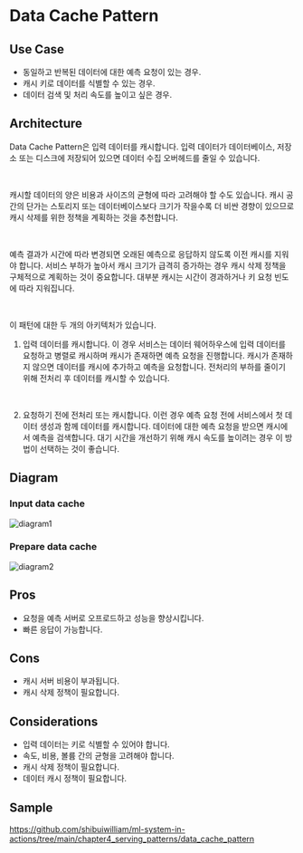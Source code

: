 # Data Cache Pattern

## Use Case
- 동일하고 반복된 데이터에 대한 예측 요청이 있는 경우.
- 캐시 키로 데이터를 식별할 수 있는 경우.
- 데이터 검색 및 처리 속도를 높이고 싶은 경우.


## Architecture
Data Cache Pattern은 입력 데이터를 캐시합니다. 입력 데이터가 데이터베이스, 저장소 또는 디스크에 저장되어 있으면 데이터 수집 오버헤드를 줄일 수 있습니다. 

<br>

캐시할 데이터의 양은 비용과 사이즈의 균형에 따라 고려해야 할 수도 있습니다. 캐시 공간의 단가는 스토리지 또는 데이터베이스보다 크기가 작을수록 더 비싼 경향이 있으므로 캐시 삭제를 위한 정책을 계획하는 것을 추천합니다.

<br>

예측 결과가 시간에 따라 변경되면 오래된 예측으로 응답하지 않도록 이전 캐시를 지워야 합니다. 서비스 부하가 높아서 캐시 크기가 급격히 증가하는 경우 캐시 삭제 정책을 구체적으로 계획하는 것이 중요합니다. 대부분 캐시는 시간이 경과하거나 키 요청 빈도에 따라 지워집니다.

<br>

이 패턴에 대한 두 개의 아키텍처가 있습니다.

1. 입력 데이터를 캐시합니다. 이 경우 서비스는 데이터 웨어하우스에 입력 데이터를 요청하고 병렬로 캐시하며 캐시가 존재하면 예측 요청을 진행합니다. 캐시가 존재하지 않으면 데이터를 캐시에 추가하고 예측을 요청합니다. 전처리의 부하를 줄이기 위해 전처리 후 데이터를 캐시할 수 있습니다.

<br>

2. 요청하기 전에 전처리 또는 캐시합니다. 이런 경우 예측 요청 전에 서비스에서 첫 데이터 생성과 함께 데이터를 캐시합니다. 데이터에 대한 예측 요청을 받으면 캐시에서 예측을 검색합니다. 대기 시간을 개선하기 위해 캐시 속도를 높이려는 경우 이 방법이 선택하는 것이 좋습니다.


## Diagram
### Input data cache
![diagram1](diagram1.png)

### Prepare data cache
![diagram2](diagram2.png)


## Pros
- 요청을 예측 서버로 오프로드하고 성능을 향상시킵니다.
- 빠른 응답이 가능합니다.

## Cons
- 캐시 서버 비용이 부과됩니다.
- 캐시 삭제 정책이 필요합니다.

## Considerations
- 입력 데이터는 키로 식별할 수 있어야 합니다.
- 속도, 비용, 볼륨 간의 균형을 고려해야 합니다.
- 캐시 삭제 정책이 필요합니다.
- 데이터 캐시 정책이 필요합니다.

## Sample
https://github.com/shibuiwilliam/ml-system-in-actions/tree/main/chapter4_serving_patterns/data_cache_pattern
